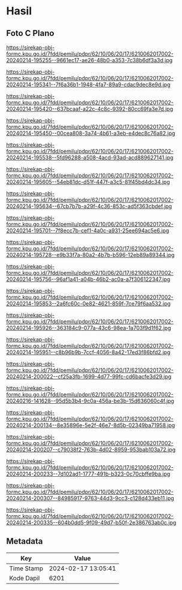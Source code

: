 # Hasil

## Foto C Plano

https://sirekap-obj-formc.kpu.go.id/7fdd/pemilu/pdpr/62/10/06/20/17/6210062017002-20240214-195255--9661ec17-ae26-48b0-a353-7c38b6df3a3d.jpg

https://sirekap-obj-formc.kpu.go.id/7fdd/pemilu/pdpr/62/10/06/20/17/6210062017002-20240214-195341--7f6a36b1-1948-4fa7-89a9-cdac9dec8e9d.jpg

https://sirekap-obj-formc.kpu.go.id/7fdd/pemilu/pdpr/62/10/06/20/17/6210062017002-20240214-195420--637bcaaf-a22c-4c8c-9392-80cc69fa3e7d.jpg

https://sirekap-obj-formc.kpu.go.id/7fdd/pemilu/pdpr/62/10/06/20/17/6210062017002-20240214-195450--00cea808-3a74-4b61-a3eb-e4dec8c76a82.jpg

https://sirekap-obj-formc.kpu.go.id/7fdd/pemilu/pdpr/62/10/06/20/17/6210062017002-20240214-195538--5fd96288-a508-4acd-93ad-acd889627141.jpg

https://sirekap-obj-formc.kpu.go.id/7fdd/pemilu/pdpr/62/10/06/20/17/6210062017002-20240214-195605--54eb81dc-d51f-447f-a3c5-81f45bd4dc34.jpg

https://sirekap-obj-formc.kpu.go.id/7fdd/pemilu/pdpr/62/10/06/20/17/6210062017002-20240214-195634--67cb7b7b-a29f-4c36-853c-ad5f363cbdef.jpg

https://sirekap-obj-formc.kpu.go.id/7fdd/pemilu/pdpr/62/10/06/20/17/6210062017002-20240214-195701--7f8ecc7b-cef1-4a0c-a931-25ee694ac5e6.jpg

https://sirekap-obj-formc.kpu.go.id/7fdd/pemilu/pdpr/62/10/06/20/17/6210062017002-20240214-195728--e9b33f7a-80a2-4b7b-b596-12eb89a89344.jpg

https://sirekap-obj-formc.kpu.go.id/7fdd/pemilu/pdpr/62/10/06/20/17/6210062017002-20240214-195756--96af1a41-a04b-46b2-ac0a-a7f306122347.jpg

https://sirekap-obj-formc.kpu.go.id/7fdd/pemilu/pdpr/62/10/06/20/17/6210062017002-20240214-195853--2a6fc60c-0e82-4621-859f-7ce79f6aa532.jpg

https://sirekap-obj-formc.kpu.go.id/7fdd/pemilu/pdpr/62/10/06/20/17/6210062017002-20240214-195926--363184c9-077a-43c6-98ea-1a703f9d1f62.jpg

https://sirekap-obj-formc.kpu.go.id/7fdd/pemilu/pdpr/62/10/06/20/17/6210062017002-20240214-195951--c8b96b9b-7ccf-4056-8a42-17ed3f86bfd2.jpg

https://sirekap-obj-formc.kpu.go.id/7fdd/pemilu/pdpr/62/10/06/20/17/6210062017002-20240214-200022--cf25a3fb-1699-4d77-99fc-cd6bacfe3d29.jpg

https://sirekap-obj-formc.kpu.go.id/7fdd/pemilu/pdpr/62/10/06/20/17/6210062017002-20240216-141628--95d5b3b4-9c0a-456a-be3b-15d636060c4f.jpg

https://sirekap-obj-formc.kpu.go.id/7fdd/pemilu/pdpr/62/10/06/20/17/6210062017002-20240214-200134--8e35896e-5e2f-46e7-8d5b-02349ba71958.jpg

https://sirekap-obj-formc.kpu.go.id/7fdd/pemilu/pdpr/62/10/06/20/17/6210062017002-20240214-200207--c79038f2-763b-4d02-8959-953bab103a72.jpg

https://sirekap-obj-formc.kpu.go.id/7fdd/pemilu/pdpr/62/10/06/20/17/6210062017002-20240214-200233--7d102ad1-1777-491b-b323-0c70cbffe9ba.jpg

https://sirekap-obj-formc.kpu.go.id/7fdd/pemilu/pdpr/62/10/06/20/17/6210062017002-20240214-200307--84985917-9763-44d3-9cc3-c128d433eb11.jpg

https://sirekap-obj-formc.kpu.go.id/7fdd/pemilu/pdpr/62/10/06/20/17/6210062017002-20240214-200335--604b0dd5-9f09-49d7-b50f-2e386763ab0c.jpg


## Metadata

| Key        | Value               |
| ---------- | ------------------- |
| Time Stamp | 2024-02-17 13:05:41 |
| Kode Dapil | 6201                |



